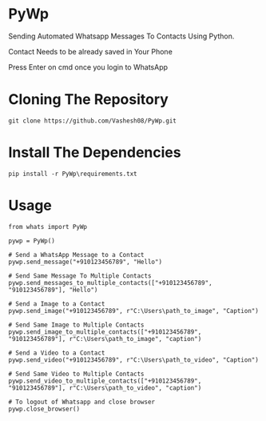 # PyWp
Sending Automated Whatsapp Messages To Contacts Using Python.

Contact Needs to be already saved in Your Phone

Press Enter on cmd once you login to WhatsApp

# Cloning The Repository
```
git clone https://github.com/Vashesh08/PyWp.git
```

# Install The Dependencies
```
pip install -r PyWp\requirements.txt
```

# Usage
```
from whats import PyWp

pywp = PyWp()

# Send a WhatsApp Message to a Contact
pywp.send_message("+910123456789", "Hello")

# Send Same Message To Multiple Contacts
pywp.send_messages_to_multiple_contacts(["+910123456789", "910123456789"], "Hello")

# Send a Image to a Contact
pywp.send_image("+910123456789", r"C:\Users\path_to_image", "Caption")

# Send Same Image to Multiple Contacts
pywp.send_image_to_multiple_contacts(["+910123456789", "910123456789"], r"C:\Users\path_to_image", "caption")

# Send a Video to a Contact
pywp.send_video("+910123456789", r"C:\Users\path_to_video", "Caption")

# Send Same Video to Multiple Contacts
pywp.send_video_to_multiple_contacts(["+910123456789", "910123456789"], r"C:\Users\path_to_video", "caption")

# To logout of Whatsapp and close browser
pywp.close_browser()
```
